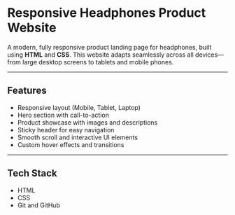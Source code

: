 # Responsive Headphones Product Website

A modern, fully responsive product landing page for headphones, built using **HTML** and **CSS**. This website adapts seamlessly across all devices—from large desktop screens to tablets and mobile phones.

---

##  Features

-  Responsive layout (Mobile, Tablet, Laptop)
-  Hero section with call-to-action
-  Product showcase with images and descriptions
-  Sticky header for easy navigation
-  Smooth scroll and interactive UI elements
-  Custom hover effects and transitions


---

##  Tech Stack

- HTML
- CSS
- Git and GitHub


